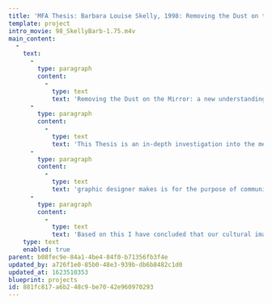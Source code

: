 ```yaml
---
title: 'MFA Thesis: Barbara Louise Skelly, 1998: Removing the Dust on the Mirror: a new understanding of women''s imagery'
template: project
intro_movie: 98_SkellyBarb-1.75.m4v
main_content:
  -
    text:
      -
        type: paragraph
        content:
          -
            type: text
            text: 'Removing the Dust on the Mirror: a new understanding of women''s imagery.'
      -
        type: paragraph
        content:
          -
            type: text
            text: 'This Thesis is an in-depth investigation into the meaning and objective of our current cultural imagery and the impact of this imagery on individuals, society and our planet. This investigation is pertinent to the graphic design industry because of the industry''s purely visual nature. Everything a'
      -
        type: paragraph
        content:
          -
            type: text
            text: 'graphic designer makes is for the purpose of communicating something to someone. All images have layers of meaning. Their meaning also varies with each individual''s perception and interpretation of what is seen. This makes them difficult to analyze. What becomes clear is the objective for use of certain types of images, and how these images trigger certain biological, psychological and spiritual reactions in human beings. These findings are presented on the pages of this thesis document. '
      -
        type: paragraph
        content:
          -
            type: text
            text: 'Based on this I have concluded that our cultural imagery conveys perverse sexual ideology which is then used to manipulate the general public on physical, emotional, intellectual and spiritual levels. This assault is most evident where money is involved. Sex and violence are used to sell everything including personal identity. The problem with this scenario is that sex and violence become linked in both the communication and the expectation. This raises the question of what kind of environment is being created by such messages. It also introduces the image maker as myth maker who is therefore, at least partially responsible for the stories those images tell. Rather than argue or try to prove the destructive nature of current cultural imagery, I offer my personal alternative to such imagery in my final thesis project: The Witch In The Wood. My goal is to inspire others to new heights. The intention is to raise hearts and minds to nurture our ability to become fully humane.'
    type: text
    enabled: true
parent: b08fec9e-84a1-4be4-84f0-b71356fb3f4e
updated_by: a726f1e0-85b0-48e3-939b-db6b8482c1d0
updated_at: 1623510353
blueprint: projects
id: 881fc817-a6b2-48c9-be70-42e960970293
---
```

